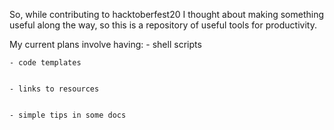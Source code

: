 So, while contributing to hacktoberfest20 I thought about making something useful along the way, so this is a repository of useful tools for productivity.

My current plans involve having: 
    - shell scripts
    
    
    - code templates
    
      
    - links to resources
   
   
    - simple tips in some docs
